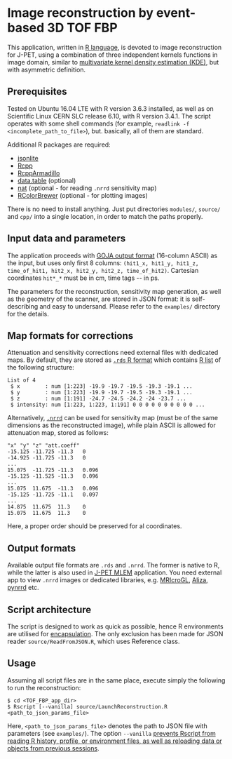 # Image reconstruction by event-based 3D TOF FBP
This application, written in [R language](https://cran.r-project.org/), is devoted to image reconstruction for J-PET, using a combination of three independent kernels functions in image domain, similar to [multivariate kernel density estimation (KDE)](https://en.wikipedia.org/wiki/Multivariate_kernel_density_estimation "Wikipedia"), but with asymmetric definition.

## Prerequisites
Tested on Ubuntu 16.04 LTE with R version 3.6.3 installed, as well as on Scientific Linux CERN SLC release 6.10, with R version 3.4.1. The script operates with some shell commands
(for example, ```readlink -f <incomplete_path_to_file>```), but. basically, all of them are standard.

Additional R packages are required:
* [jsonlite](https://cran.r-project.org/web/packages/jsonlite/index.html)
* [Rcpp](https://cran.r-project.org/web/packages/Rcpp/index.html)
* [RcppArmadillo](https://cran.r-project.org/web/packages/RcppArmadillo/index.html)
* [data.table](https://github.com/Rdatatable/data.table/wiki) (optional)
* [nat](https://cran.r-project.org/web/packages/nat/index.html) (optional - for reading ```.nrrd``` sensitivity map)
* [RColorBrewer](https://cran.r-project.org/web/packages/RColorBrewer/index.html) (optional - for plotting images)

There is no need to install anything. Just put directories ```modules/```, ```source/``` and ```cpp/``` into a single location, in order to match the paths properly.

## Input data and parameters
The application proceeds with [GOJA output format](https://github.com/JPETTomography/j-pet-gate-tools/tree/master/goja#goja-output) (16-column ASCII) as the input, but uses only first 8 columns: ```(hit1_x, hit1_y, hit1_z, time_of_hit1, hit2_x, hit2_y, hit2_z, time_of_hit2)```. Cartesian coordinates ```hit*_*``` must be in cm, time tags -- in ps.

The parameters for the reconstruction, sensitivity map generation, as well as the geometry of the scanner, are stored in JSON format: it is self-describing and easy to undersand. Please refer to the ```examples/``` directory for the details.

## Map formats for corrections
Attenuation and sensitivity corrections need external files with dedicated maps. By default, they are stored as [```.rds``` R format](https://www.rdocumentation.org/packages/base/versions/3.6.2/topics/readRDS)  which contains [R list](https://www.r-tutor.com/r-introduction/list) of the following structure:

```
List of 4
 $ x        : num [1:223] -19.9 -19.7 -19.5 -19.3 -19.1 ...
 $ y        : num [1:223] -19.9 -19.7 -19.5 -19.3 -19.1 ...
 $ z        : num [1:191] -24.7 -24.5 -24.2 -24 -23.7 ...
 $ intensity: num [1:223, 1:223, 1:191] 0 0 0 0 0 0 0 0 0 0 ...
```

Alternatively, [```.nrrd```](http://teem.sourceforge.net/nrrd/format.html) can be used for sensitivity map (must be of the same dimensions as the reconstructed image), while plain ASCII is allowed for attenuation map, stored as follows:
```
"x"	"y"	"z"	"att.coeff"
-15.125	-11.725	-11.3	0
-14.925	-11.725	-11.3	0
...
15.075	-11.725	-11.3	0.096
-15.125	-11.525	-11.3	0.096
...
15.075	11.675	-11.3	0.096
-15.125	-11.725	-11.1	0.097
...
14.875	11.675	11.3	0
15.075	11.675	11.3	0
```
Here, a proper order should be preserved for al coordinates.

## Output formats
Available output file formats are ```.rds``` and ```.nrrd```. The former is native to R, while the latter is also used in [J-PET MLEM](https://github.com/JPETTomography/j-pet-mlem) application. You need external app to view ```.nrrd``` images or dedicated libraries, e.g. [MRIcroGL](https://www.nitrc.org/projects/mricrogl), [Aliza](https://www.aliza-dicom-viewer.com/), [pynrrd](https://pypi.org/project/pynrrd/) etc.

## Script architecture
The script is designed to work as quick as possible, hence R environments are utilised for [encapsulation](https://r6.r-lib.org/articles/Performance.html). The only exclusion has been made for JSON reader ```source/ReadFromJSON.R```, which uses Reference class.

## Usage
Assuming all script files are in the same place, execute simply the following to run the reconstruction:
```
$ cd <TOF_FBP_app_dir>
$ Rscript [--vanilla] source/LaunchReconstruction.R <path_to_json_params_file>
```
Here, ```<path_to_json_params_file>``` denotes the path to JSON file with parameters (see ```examples/```). The option ```--vanilla``` [prevents Rscript from reading R history, profile, or environment files, as well as reloading data or objects from previous sessions](https://stat.ethz.ch/R-manual/R-devel/library/base/html/Startup.html).
